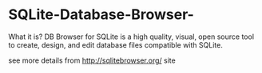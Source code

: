 # SQLite-Database-Browser-
What it is?
DB Browser for SQLite is a high quality, visual, open source tool to create, design, and edit database files compatible with SQLite.

see more details from http://sqlitebrowser.org/ site
